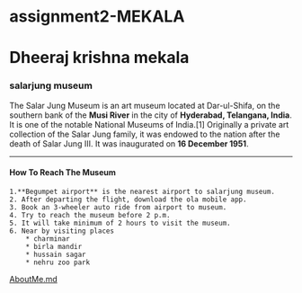# assignment2-MEKALA
# Dheeraj krishna mekala
### salarjung museum
The Salar Jung Museum is an art museum located at Dar-ul-Shifa, on the southern bank of the **Musi River** in the city of **Hyderabad, Telangana, India**. It is one of the notable National Museums of India.[1] Originally a private art collection of the Salar Jung family, it was endowed to the nation after the death of Salar Jung III. It was inaugurated on **16 December 1951**.
***
#### How To Reach The Museum
    1.**Begumpet airport** is the nearest airport to salarjung museum.
    2. After departing the flight, download the ola mobile app.
    3. Book an 3-wheeler auto ride from airport to museum.
    4. Try to reach the museum before 2 p.m.
    5. It will take minimum of 2 hours to visit the museum.
    6. Near by visiting places
        * charminar
        * birla mandir
        * hussain sagar
        * nehru zoo park
[AboutMe.md](AboutMe.md)